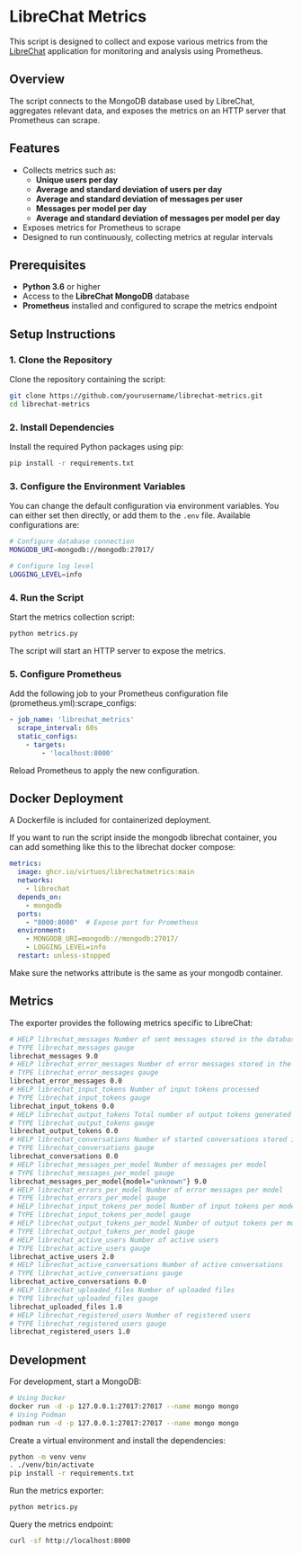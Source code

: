 # LibreChat Metrics

This script is designed to collect and expose various metrics from the [LibreChat](https://www.librechat.ai/) application for monitoring and analysis using Prometheus.

## Overview

The script connects to the MongoDB database used by LibreChat, aggregates relevant data, and exposes the metrics on an HTTP server that Prometheus can scrape.

## Features

- Collects metrics such as:
  - **Unique users per day**
  - **Average and standard deviation of users per day**
  - **Average and standard deviation of messages per user**
  - **Messages per model per day**
  - **Average and standard deviation of messages per model per day**
- Exposes metrics for Prometheus to scrape
- Designed to run continuously, collecting metrics at regular intervals

## Prerequisites

- **Python 3.6** or higher
- Access to the **LibreChat MongoDB** database
- **Prometheus** installed and configured to scrape the metrics endpoint

## Setup Instructions

### 1. Clone the Repository

Clone the repository containing the script:

```bash
git clone https://github.com/yourusername/librechat-metrics.git
cd librechat-metrics
```

### 2. Install Dependencies

Install the required Python packages using pip:

```sh
pip install -r requirements.txt
```

### 3. Configure the Environment Variables

You can change the default configuration via environment variables.
You can either set then directly, or add them to the `.env` file.
Available configurations are:

```sh
# Configure database connection
MONGODB_URI=mongodb://mongodb:27017/

# Configure log level
LOGGING_LEVEL=info
```

### 4. Run the Script

Start the metrics collection script:

```sh
python metrics.py
```

The script will start an HTTP server to expose the metrics.

### 5. Configure Prometheus

Add the following job to your Prometheus configuration file (prometheus.yml):scrape_configs:

```yaml
- job_name: 'librechat_metrics'
  scrape_interval: 60s
  static_configs:
    - targets:
        - 'localhost:8000'
```

Reload Prometheus to apply the new configuration.

## Docker Deployment

A Dockerfile is included for containerized deployment.

If you want to run the script inside the mongodb librechat container, you can add something like this to the librechat docker compose:

```yaml
metrics:
  image: ghcr.io/virtuos/librechatmetrics:main
  networks:
    - librechat
  depends_on:
    - mongodb
  ports:
    - "8000:8000"  # Expose port for Prometheus
  environment:
    - MONGODB_URI=mongodb://mongodb:27017/
    - LOGGING_LEVEL=info
  restart: unless-stopped
```

Make sure the networks attribute is the same as your mongodb container.

## Metrics

The exporter provides the following metrics specific to LibreChat:

```sh
# HELP librechat_messages Number of sent messages stored in the database
# TYPE librechat_messages gauge
librechat_messages 9.0
# HELP librechat_error_messages Number of error messages stored in the database
# TYPE librechat_error_messages gauge
librechat_error_messages 0.0
# HELP librechat_input_tokens Number of input tokens processed
# TYPE librechat_input_tokens gauge
librechat_input_tokens 0.0
# HELP librechat_output_tokens Total number of output tokens generated
# TYPE librechat_output_tokens gauge
librechat_output_tokens 0.0
# HELP librechat_conversations Number of started conversations stored in the database
# TYPE librechat_conversations gauge
librechat_conversations 0.0
# HELP librechat_messages_per_model Number of messages per model
# TYPE librechat_messages_per_model gauge
librechat_messages_per_model{model="unknown"} 9.0
# HELP librechat_errors_per_model Number of error messages per model
# TYPE librechat_errors_per_model gauge
# HELP librechat_input_tokens_per_model Number of input tokens per model
# TYPE librechat_input_tokens_per_model gauge
# HELP librechat_output_tokens_per_model Number of output tokens per model
# TYPE librechat_output_tokens_per_model gauge
# HELP librechat_active_users Number of active users
# TYPE librechat_active_users gauge
librechat_active_users 2.0
# HELP librechat_active_conversations Number of active conversations
# TYPE librechat_active_conversations gauge
librechat_active_conversations 0.0
# HELP librechat_uploaded_files Number of uploaded files
# TYPE librechat_uploaded_files gauge
librechat_uploaded_files 1.0
# HELP librechat_registered_users Number of registered users
# TYPE librechat_registered_users gauge
librechat_registered_users 1.0
```

## Development

For development, start a MongoDB:

```sh
# Using Docker
docker run -d -p 127.0.0.1:27017:27017 --name mongo mongo
# Using Podman
podman run -d -p 127.0.0.1:27017:27017 --name mongo mongo
```

Create a virtual environment and install the dependencies:

```sh
python -m venv venv
. ./venv/bin/activate
pip install -r requirements.txt
```

Run the metrics exporter:

```sh
python metrics.py
```

Query the metrics endpoint:

```sh
curl -sf http://localhost:8000
```
